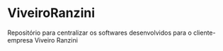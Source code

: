 # ViveiroRanzini
Repositório para centralizar os softwares desenvolvidos para o cliente-empresa Viveiro Ranzini
